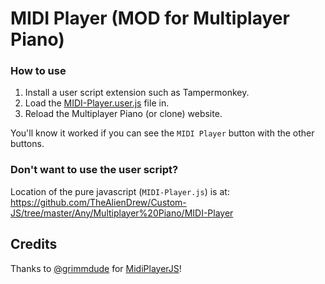 # MIDI Player (MOD for Multiplayer Piano)

### How to use
1. Install a user script extension such as Tampermonkey.
2. Load the [MIDI-Player.user.js](https://github.com/TheAlienDrew/Custom-JS/blob/master/!-User-Scripts/Multiplayer%20Piano/MIDI-Player/MIDI-Player.user.js) file in.
3. Reload the Multiplayer Piano (or clone) website.

You'll know it worked if you can see the `MIDI Player` button with the other buttons.

### Don't want to use the user script?

Location of the pure javascript (`MIDI-Player.js`) is at:
https://github.com/TheAlienDrew/Custom-JS/tree/master/Any/Multiplayer%20Piano/MIDI-Player

## Credits

Thanks to [@grimmdude](https://github.com/grimmdude) for [MidiPlayerJS](https://github.com/grimmdude/MidiPlayerJS)!
